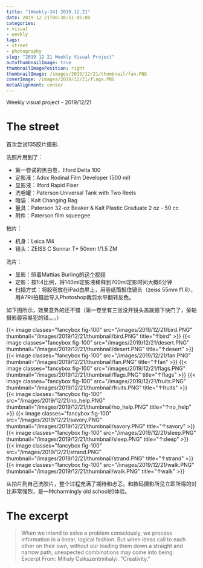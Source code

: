 ```yaml
---
title: "[Weekly-34] 2019.12.21"
date: 2019-12-21T00:38:51-05:00
categories:
- visual
- weekly
tags:
- street
- photography
slug: "2019 12 21 Weekly Visual Project"
autoThumbnailImage: true
thumbnailImagePosition: right
thumbnailImage: /images/2019/12/21/thumbnail/fan.PNG
coverImage: /images/2019/12/21/flags.PNG
metaAlignment: center
---
```


Weekly visual project - 2019/12/21
<!--more-->
<!--toc-->

# The street

首次尝试135胶片摄影.

洗照片用到了：

- 第一卷试的黑白卷，Ilford Delta 100
- 定影液：Adox Rodinal Film Developer (500 ml)
- 显影液：Ilford Rapid Fixer
- 洗卷罐：Paterson Universal Tank with Two Reels
- 暗袋：Kalt Changing Bag
- 量具：Paterson 32-oz Beaker & Kalt Plastic Graduate 2 oz - 50 cc
- 附件：Paterson film squeegee

拍片：

- 机身：Leica M4
- 镜头：ZEISS C Sonnar T* 50mm f/1.5 ZM

洗片：

- 显影：照着Mattias Burling的[这个视频](https://youtu.be/kp8cACHz_Og)
- 定影：按1:4比例，将140ml定影液稀释到700ml定影时间大概6分钟
- 扫描方式：将胶卷放在iPad白屏上，用卷纸筒抵住镜头（zeiss 55mm f1.8），用A7Rii拍摄后导入Photoshop裁剪水平翻转反色。

如下图所示，效果意外的还不错（第一卷里有三张没开镜头盖就摁下快门了，旁轴摄影最容易犯的错。。。）

{{< image classes="fancybox fig-100" src="/images/2019/12/21/bird.PNG" thumbnail="/images/2019/12/21/thumbnail/bird.PNG" title="↑bird" >}}
{{< image classes="fancybox fig-100" src="/images/2019/12/21/desert.PNG" thumbnail="/images/2019/12/21/thumbnail/desert.PNG" title="↑desert" >}}
{{< image classes="fancybox fig-100" src="/images/2019/12/21/fan.PNG" thumbnail="/images/2019/12/21/thumbnail/fan.PNG" title="↑fan" >}}
{{< image classes="fancybox fig-100" src="/images/2019/12/21/flags.PNG" thumbnail="/images/2019/12/21/thumbnail/flags.PNG" title="↑flags" >}}
{{< image classes="fancybox fig-100" src="/images/2019/12/21/fruits.PNG" thumbnail="/images/2019/12/21/thumbnail/fruits.PNG" title="↑fruits" >}}
{{< image classes="fancybox fig-100" src="/images/2019/12/21/no_help.PNG" thumbnail="/images/2019/12/21/thumbnail/no_help.PNG" title="↑no_help" >}}
{{< image classes="fancybox fig-100" src="/images/2019/12/21/savory.PNG" thumbnail="/images/2019/12/21/thumbnail/savory.PNG" title="↑savory" >}}
{{< image classes="fancybox fig-100" src="/images/2019/12/21/sleep.PNG" thumbnail="/images/2019/12/21/thumbnail/sleep.PNG" title="↑sleep" >}}
{{< image classes="fancybox fig-100" src="/images/2019/12/21/strand.PNG" thumbnail="/images/2019/12/21/thumbnail/strand.PNG" title="↑strand" >}}
{{< image classes="fancybox fig-100" src="/images/2019/12/21/walk.PNG" thumbnail="/images/2019/12/21/thumbnail/walk.PNG" title="↑walk" >}}

从拍片到自己洗胶片，整个过程充满了期待和忐忑，和数码摄影所见立即所得的对比非常强烈，是一种charmingly old school的体验。

# The excerpt
>When we intend to solve a problem consciously, we process information in a linear, logical fashion. But when ideas call to each other on their own, without our leading them down a straight and narrow path, unexpected combinations may come into being.   
Excerpt From: Mihaly Csikszentmihalyi. "Creativity."
